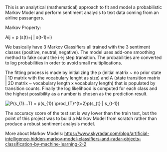 This is an analytical (mathematical) approach to fit and model a probabilistic Markov Model and perform sentiment analysis
to text data coming from an airline passangers.

Markov Property:

Aij = p (s(t)=j | s(t-1)=i)

We basically have 3 Markov Classifiers all trained with the 3 sentiment classes (positive, neutral, negative). 
The model uses add-one smoothing method to fake count the i->j step transition.
The probabilities are converted to log probabilities in order to avoid small multiplications. 

The fitting process is made by initializing the p (initial matrix ~ no prior state | 1D matrix with the vocabulary lenght as size) 
and A (state transition matrix | 2D matrix ~ vocabulary length x vocabulary length) that is populated by transition counts.
Finally the log likelihood is computed for each class and the highest possibility as a number is chosen as the prediction result. 

<img src="https://latex.codecogs.com/png.image?\dpi{110}&space;P(s_{1}...T)&space;=&space;p(s_{1})&space;\prod_{T}^{t=2}p(s_{t}&space;|&space;s_{t-1})" title="P(s_{1}...T) = p(s_{1}) \prod_{T}^{t=2}p(s_{t} | s_{t-1})" />


The accuracy score of the test set is way lower than the train test, but the point of this project was to build a Markov Model from scratch rather than
produce a robust sentiment analysis model.

More about Markov Models: 
https://www.skyradar.com/blog/artificial-intelligence-hidden-markov-model-classifiers-and-radar-objects-classification-by-machine-learning-2-2


